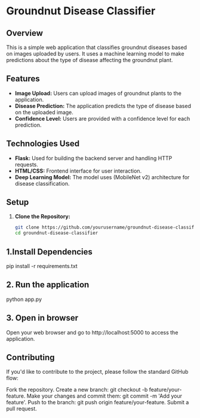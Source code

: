 # Groundnut Disease Classifier

## Overview

This is a simple web application that classifies groundnut diseases based on images uploaded by users. It uses a machine learning model to make predictions about the type of disease affecting the groundnut plant.

## Features

- **Image Upload:** Users can upload images of groundnut plants to the application.
- **Disease Prediction:** The application predicts the type of disease based on the uploaded image.
- **Confidence Level:** Users are provided with a confidence level for each prediction.

## Technologies Used

- **Flask:** Used for building the backend server and handling HTTP requests.
- **HTML/CSS:** Frontend interface for user interaction.
- **Deep Learning Model:** The model uses (MobileNet v2) architecture for disease classification.

## Setup

1. **Clone the Repository:**
   ```bash
   git clone https://github.com/yourusername/groundnut-disease-classifier.git
   cd groundnut-disease-classifier

## 1.Install Dependencies
   pip install -r requirements.txt

## 2. Run the application
   python app.py
   
## 3. Open in browser
   Open your web browser and go to http://localhost:5000 to access the application.

## Contributing
If you'd like to contribute to the project, please follow the standard GitHub flow:

Fork the repository.
Create a new branch: git checkout -b feature/your-feature.
Make your changes and commit them: git commit -m 'Add your feature'.
Push to the branch: git push origin feature/your-feature.
Submit a pull request.
